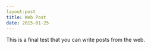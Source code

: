 ```yaml
---
layout:post
title: Web Post
date: 2015-01-25
---
```

This is a final test that you can write posts from the web.
